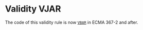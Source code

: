 # Validity VJAR

The code of this validity rule is now [`VBAR`](../vbar/Readme.md) in ECMA 367-2 and after.
